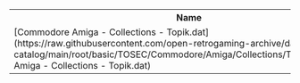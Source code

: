 <table>
<tr><th>Name</th><th>Size</th></tr>
<tr><td>
[Commodore Amiga - Collections - Topik.dat](https://raw.githubusercontent.com/open-retrogaming-archive/dat-catalog/main/root/basic/TOSEC/Commodore/Amiga/Collections/Topik/Commodore Amiga - Collections - Topik.dat)
</td><td>17801</td></tr>
</table>
